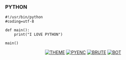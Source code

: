 ### PYTHON 
```
#!/usr/bin/python
#coding=utf-8

def main():
    print("I LOVE PYTHON")

main()
```

<p align="center">
<a href="https://github.com/P4HRUL/THEME"><img title="THEME" src="https://github-readme-stats.vercel.app/api/pin/?username=P4HRUL&repo=THEME&theme=vision-friendly-dark"></a>
<a href="https://github.com/P4HRUL/PYENC"><img title="PYENC" src="https://github-readme-stats.vercel.app/api/pin/?username=P4HRUL&repo=PYENC&theme=dark"></a>
<a href="https://github.com/P4HRUL/BRUTE"><img title="BRUTE" src="https://github-readme-stats.vercel.app/api/pin/?username=P4HRUL&repo=BRUTE&theme=vision-friendly-dark"></a>
<a href="https://github.com/P4HRUL/BOT"><img title="BOT" src="https://github-readme-stats.vercel.app/api/pin/?username=P4HRUL&repo=BOT&theme=tokyonight"></a>
</p>
